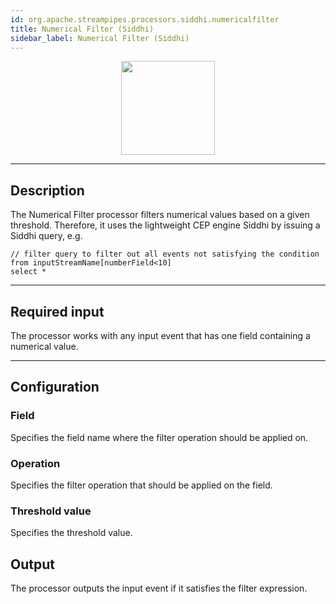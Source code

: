 ```yaml
---
id: org.apache.streampipes.processors.siddhi.numericalfilter
title: Numerical Filter (Siddhi)
sidebar_label: Numerical Filter (Siddhi)
---
```


<!--
  ~ Licensed to the Apache Software Foundation (ASF) under one or more
  ~ contributor license agreements.  See the NOTICE file distributed with
  ~ this work for additional information regarding copyright ownership.
  ~ The ASF licenses this file to You under the Apache License, Version 2.0
  ~ (the "License"); you may not use this file except in compliance with
  ~ the License.  You may obtain a copy of the License at
  ~
  ~    http://www.apache.org/licenses/LICENSE-2.0
  ~
  ~ Unless required by applicable law or agreed to in writing, software
  ~ distributed under the License is distributed on an "AS IS" BASIS,
  ~ WITHOUT WARRANTIES OR CONDITIONS OF ANY KIND, either express or implied.
  ~ See the License for the specific language governing permissions and
  ~ limitations under the License.
  ~
  -->



<p align="center"> 
    <img src="/img/pipeline-elements/org.apache.streampipes.processors.siddhi.numericalfilter/icon.png" width="150px;" class="pe-image-documentation"/>
</p>

***

## Description
The Numerical Filter processor filters numerical values based on a given threshold. Therefore, it uses the lightweight
CEP engine Siddhi by issuing a Siddhi query, e.g.

```
// filter query to filter out all events not satisfying the condition
from inputStreamName[numberField<10]
select *
```

***

## Required input
The processor works with any input event that has one field containing a numerical value.

***

## Configuration

### Field
Specifies the field name where the filter operation should be applied on.


### Operation
Specifies the filter operation that should be applied on the field.

### Threshold value
Specifies the threshold value.

## Output
The processor outputs the input event if it satisfies the filter expression.